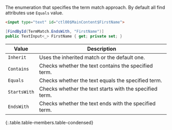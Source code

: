 The enumeration that specifies the term match approach. By default all find attributes use `Equals` value.

```html
<input type="text" id="ctl00$MainContent$FirstName">
```
```cs
[FindById(TermMatch.EndsWith, "FirstName")]
public TextInput<_> FirstName { get; private set; }
```

Value | Description
----- | -----------
`Inherit` | Uses the inherited match or the default one.
`Contains` | Checks whether the text contains the specified term.
`Equals` | Checks whether the text equals the specified term.
`StartsWith` | Checks whether the text starts with the specified term.
`EndsWith` | Checks whether the text ends with the specified term.
{:.table.table-members.table-condensed}